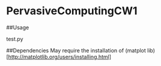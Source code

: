 # PervasiveComputingCW1
##Usage

test.py <noNodes> <topologyFile>

##Dependencies
May require the installation of (matplot lib)[http://matplotlib.org/users/installing.html]

